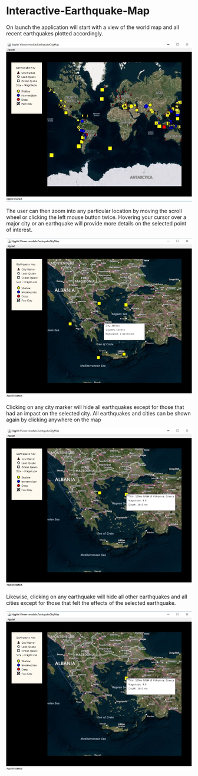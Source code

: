# Interactive-Earthquake-Map

On launch the application will start with a view of the world map and all recent earthquakes plotted accordingly. 

![alt tag](https://raw.githubusercontent.com/nav97/Interactive-Earthquake-Map/master/screenshots/1.JPG)

The user can then zoom into any particular location by moving the scroll wheel or clicking the left mouse button twice.
Hovering your cursor over a major city or an earthquake will provide more details on the selected point of interest.

![alt tag](https://raw.githubusercontent.com/nav97/Interactive-Earthquake-Map/master/screenshots/2.jpg)


Clicking on any city marker will hide all earthquakes except for those that had an impact on the selected city. 
All earthquakes and cities can be shown again by clicking anywhere on the map

![alt tag](https://raw.githubusercontent.com/nav97/Interactive-Earthquake-Map/master/screenshots/3.jpg)

Likewise, clicking on any earthquake will hide all other earthquakes and all cities except for those that felt the effects
of the selected earthquake. 

![alt tag](https://raw.githubusercontent.com/nav97/Interactive-Earthquake-Map/master/screenshots/4.jpg)
